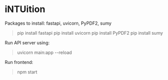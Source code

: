 # iNTUition

Packages to install: fastapi, uvicorn, PyPDF2, sumy
> pip install fastapi
> pip install uvicorn
> pip install PyPDF2
> pip install sumy

Run API server using:
> uvicorn main:app --reload

Run frontend:
> npm start
